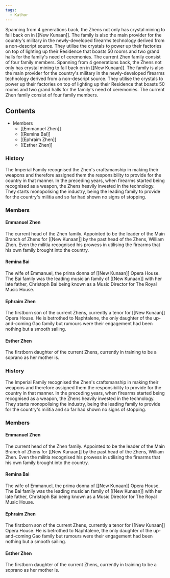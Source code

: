 ```yaml
---
tags:
  - Kathor
---
```

Spanning from 4 generations back, the Zhens not only has crystal mining to fall back on in [[New Kunaan]]. The family is also the main provider for the country's military in the newly-developed firearms technology derived from a non-descript source. They utilise the crystals to power up their factories on top of lighting up their Residence that boasts 50 rooms and two grand halls for the family's need of ceremonies. The current Zhen family consist of four family members.
Spanning from 4 generations back, the Zhens not only has crystal mining to fall back on in [[New Kunaan]]. The family is also the main provider for the country's military in the newly-developed firearms technology derived from a non-descript source. They utilise the crystals to power up their factories on top of lighting up their Residence that boasts 50 rooms and two grand halls for the family's need of ceremonies. The current Zhen family consist of four family members.

## Contents

-   Members
    -   [[Emmanuel Zhen]]
    -   [[Remina Bai]]
    -   [[Ephraim Zhen]]
    -   [[Esther Zhen]] 

### History

The Imperial Family recognised the Zhen's craftsmanship in making their weapons and therefore assigned them the responsibility to provide for the country in that manner. In the preceding years, when firearms started being recognised as a weapon, the Zhens heavily invested in the technology. They starts monopolising the industry, being the leading family to provide for the country's militia and so far had shown no signs of stopping.

### Members

#### Emmanuel Zhen

The current head of the Zhen family. Appointed to be the leader of the Main Branch of Zhens for [[New Kunaan]] by the past head of the Zhens, William Zhen. Even the militia recognised his prowess in utilising the firearms that his own family brought into the country.

#### Remina Bai

The wife of Emmanuel, the prima donna of [[New Kunaan]] Opera House. The Bai family was the leading musician family of [[New Kunaan]] with her late father, Christoph Bai being known as a Music Director for The Royal Music House.

#### Ephraim Zhen

The firstborn son of the current Zhens, currently a tenor for [[New Kunaan]] Opera House. He is betrothed to Naphtalene, the only daughter of the up-and-coming Gao family but rumours were their engagement had been nothing but a smooth sailing.

#### Esther Zhen

The firstborn daughter of the current Zhens, currently in training to be a soprano as her mother is.
### History

The Imperial Family recognised the Zhen's craftsmanship in making their weapons and therefore assigned them the responsibility to provide for the country in that manner. In the preceding years, when firearms started being recognised as a weapon, the Zhens heavily invested in the technology. They starts monopolising the industry, being the leading family to provide for the country's militia and so far had shown no signs of stopping.

### Members

#### Emmanuel Zhen

The current head of the Zhen family. Appointed to be the leader of the Main Branch of Zhens for [[New Kunaan]] by the past head of the Zhens, William Zhen. Even the militia recognised his prowess in utilising the firearms that his own family brought into the country.

#### Remina Bai

The wife of Emmanuel, the prima donna of [[New Kunaan]] Opera House. The Bai family was the leading musician family of [[New Kunaan]] with her late father, Christoph Bai being known as a Music Director for The Royal Music House.

#### Ephraim Zhen

The firstborn son of the current Zhens, currently a tenor for [[New Kunaan]] Opera House. He is betrothed to Naphtalene, the only daughter of the up-and-coming Gao family but rumours were their engagement had been nothing but a smooth sailing.

#### Esther Zhen

The firstborn daughter of the current Zhens, currently in training to be a soprano as her mother is.